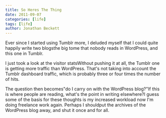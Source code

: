 ```yaml
---
title: So Heres The Thing
date: 2011-09-07
categories: [life]
tags: [life]
author: Jonathan Beckett
---
```


Ever since I started using Tumblr more, I deluded myself that I could quite happily write two blogsthe big tome that nobody reads in WordPress, and this one in Tumblr.

I just took a look at the visitor statsWithout pushing it at all, the Tumblr one is getting more traffic than WordPress. That's not taking into account the Tumblr dashboard traffic, which is probably three or four times the number of hits.

The question then becomes"do I carry on with the WordPress blog?"If this is where people are reading, what's the point in writing elsewhere?I guess some of the basis for these thoughts is my increased workload now I'm doing freelance work again. Perhaps I shouldput the archives of the WordPress blog away, and shut it once and for all.